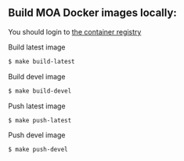 ## Build MOA Docker images locally:

You should login to [the container registry](https://docs.github.com/en/packages/working-with-a-github-packages-registry/working-with-the-container-registry)


Build latest image 
```bash
$ make build-latest
```
Build devel image 
```bash
$ make build-devel
```
Push latest image 
```bash
$ make push-latest
```
Push devel image 
```bash
$ make push-devel
```